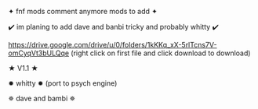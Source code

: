 ✦ fnf mods comment anymore mods to add ✦

✔️ im planing to add dave and banbi tricky and probably whitty ✔️

https://drive.google.com/drive/u/0/folders/1kKKq_xX-5rlTcns7V-omCyqVt3bULQqe (right click on first file and click download to download)

★ V1.1 ★

✹ whitty ✹ (port to psych engine)

 ✵ dave and bambi ✵ 

 
 

